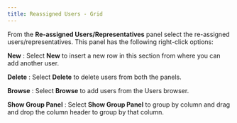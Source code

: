 ```yaml
---
title: Reassigned Users - Grid
---
```



From the **Re-assigned Users/Representatives**  panel select the re-assigned users/representatives. This panel has the  following right-click options:


**New**
: Select **New**  to insert a new row in this section from where you can add another user.


**Delete**
: Select **Delete**  to delete users from both the panels.


**Browse**
: Select **Browse**  to add users from the Users browser.


**Show Group Panel**
: Select **Show Group 
 Panel** to group by column and drag and drop the column header to  group by that column.
